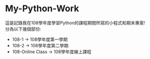 # My-Python-Work
這是記錄我在108學年度學習Python的課程期間所寫的小程式和期末專案!<br>分為以下幾個部份:
* 108-1 &rarr; 108學年度第一學期
* 108-2 &rarr; 108學年度第二學期
* 108-Online Class &rarr; 108學年度線上課程
